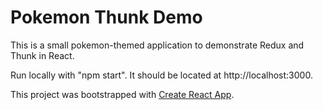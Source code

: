 # Pokemon Thunk Demo

This is a small pokemon-themed application to demonstrate Redux and Thunk in React.

Run locally with "npm start". It should be located at http://localhost:3000.

This project was bootstrapped with [Create React App](https://github.com/facebook/create-react-app).
